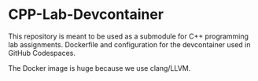 # CPP-Lab-Devcontainer

This repository is meant to be used as a submodule for C++ programming lab assignments. Dockerfile and configuration for the devcontainer used in GitHub Codespaces.

The Docker image is huge because we use clang/LLVM.
